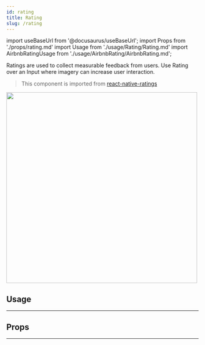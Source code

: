 ```yaml
---
id: rating
title: Rating
slug: /rating
---
```


import useBaseUrl from '@docusaurus/useBaseUrl';
import Props from './props/rating.md'
import Usage from './usage/Rating/Rating.md'
import AirbnbRatingUsage from './usage/AirbnbRating/AirbnbRating.md';

Ratings are used to collect measurable feedback from users. Use Rating over an
Input where imagery can increase user interaction.

> This component is imported from [react-native-ratings](https://github.com/Monte9/react-native-ratings)

<img src="https://raw.githubusercontent.com/Monte9/react-native-ratings/master/resources/airbnb_ratings.gif" width="500" />

## Usage

<Usage />
<AirbnbRatingUsage />

---

## Props

<Props />

---
